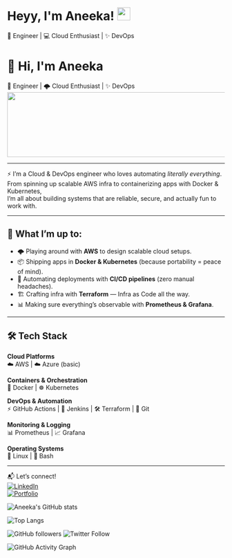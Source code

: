 # Heyy, I'm Aneeka! <img src="https://media.giphy.com/media/hvRJCLFzcasrR4ia7z/giphy.gif" width="30px">
🚀 Engineer | 💻 Cloud Enthusiast | ✨ DevOps 


# 👋 Hi, I'm Aneeka  

🚀 Engineer | 🌩️ Cloud Enthusiast | ✨ DevOps  
<img src="https://media2.giphy.com/media/v1.Y2lkPTc5MGI3NjExaHNpZnpiempxdzlsYjE1YzJzZzZ3a2F1MGFuZ2xuZWc4cXl1MnpidSZlcD12MV9pbnRlcm5hbF9naWZfYnlfaWQmY3Q9Zw/ko7twHhomhk8E/giphy.gif" width="1050px" height="150px" />


---

⚡ I’m a Cloud & DevOps engineer who loves automating *literally everything*.  
From spinning up scalable AWS infra to containerizing apps with Docker & Kubernetes,  
I’m all about building systems that are reliable, secure, and actually fun to work with.  

---

## 🔭 What I’m up to:
- 🌩️ Playing around with **AWS** to design scalable cloud setups.  
- 📦 Shipping apps in **Docker & Kubernetes** (because portability = peace of mind).  
- 🚀 Automating deployments with **CI/CD pipelines** (zero manual headaches).  
- 🏗️ Crafting infra with **Terraform** — Infra as Code all the way.  
- 📊 Making sure everything’s observable with **Prometheus & Grafana**.  

---

## 🛠 Tech Stack  

**Cloud Platforms**  
☁️ AWS | ☁️ Azure (basic)  

**Containers & Orchestration**  
🐳 Docker | ☸️ Kubernetes  

**DevOps & Automation**  
⚡ GitHub Actions | 🔧 Jenkins | 🛠️ Terraform | 🐙 Git  

**Monitoring & Logging**  
📊 Prometheus | 📈 Grafana  

**Operating Systems**  
🐧 Linux | 🐚 Bash  

---

📬 Let’s connect!  
[![LinkedIn](https://img.shields.io/badge/LinkedIn-blue?logo=linkedin&logoColor=white)](YOUR_LINKEDIN_URL)  
[![Portfolio](https://img.shields.io/badge/Portfolio-black?logo=github&logoColor=white)](YOUR_PORTFOLIO_URL)  



![Aneeka's GitHub stats](https://github-readme-stats.vercel.app/api?username=AneekaSA&show_icons=true&theme=radical)

![Top Langs](https://github-readme-stats.vercel.app/api/top-langs/?username=AneekaSA&layout=compact&theme=tokyonight)

![GitHub followers](https://img.shields.io/github/followers/AneekaSA?style=social)
![Twitter Follow](https://img.shields.io/twitter/follow/yourhandle?style=social)

![GitHub Activity Graph](https://github-readme-activity-graph.vercel.app/graph?username=AneekaSA&theme=dracula)
